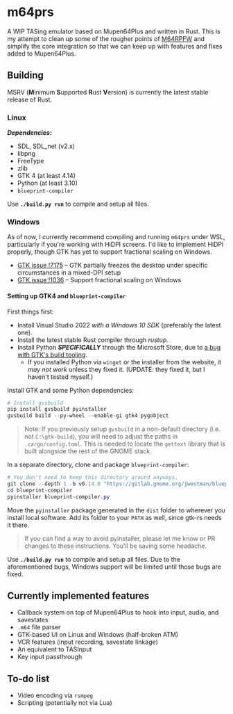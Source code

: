 # m64prs
A WIP TASing emulator based on Mupen64Plus and written in Rust. This is my attempt to clean up some of the rougher points
of [M64RPFW](https://github.com/Mupen64-Rewrite/M64RPFW) and simplify the core integration so that we can keep up with
features and fixes added to Mupen64Plus.

## Building
MSRV (**M**inimum **S**upported **R**ust **V**ersion) is currently the latest stable release of Rust.

### Linux
***Dependencies:***
- SDL, SDL_net (v2.x)
- libpng
- FreeType
- zlib
- GTK 4 (at least 4.14)
- Python (at least 3.10)
- `blueprint-compiler`

Use **`./build.py run`** to compile and setup all files.

### Windows
As of now, I currently recommend compiling and running `m64prs` under WSL, particularly if you're working with HiDPI
screens. I'd like to implement HiDPI properly, though GTK has yet to support fractional scaling on Windows.
- [GTK issue !7175](https://gitlab.gnome.org/GNOME/gtk/-/issues/7175) &ndash; GTK partially freezes the desktop under
  specific circumstances in a mixed-DPI setup
- [GTK issue !1036](https://gitlab.gnome.org/GNOME/gtk/-/issues/1036) &ndash; Support fractional scaling on Windows

#### Setting up GTK4 and `blueprint-compiler`
First things first:

- Install Visual Studio 2022 *with a Windows 10 SDK* (preferably the latest one).
- Install the latest stable Rust compiler through *rustup*.
- Install Python ***SPECIFICALLY*** through the Microsoft Store, due to [a bug with GTK's build tooling](https://github.com/wingtk/gvsbuild/pull/1474).
  - If you installed Python via `winget` or the installer from the website, it *may not work* unless they fixed it. (UPDATE: they fixed it, but I haven't tested myself.)

Install GTK and some Python dependencies:
```powershell
# Install gvsbuild
pip install gvsbuild pyinstaller
gvsbuild build --py-wheel --enable-gi gtk4 pygobject
```

> Note: If you previously setup `gvsbuild` in a non-default directory (i.e. not `C:\gtk-build`), you will need to adjust 
> the paths in `.cargo/config.toml`. This is needed to locate the `gettext` library that is built alongside the rest of 
> the GNOME stack.

In a separate directory, clone and package `blueprint-compiler`:
```powershell
# You don't need to keep this directory around anyways.
git clone --depth 1 -b v0.14.0 "https://gitlab.gnome.org/jwestman/blueprint-compiler.git"
cd blueprint-compiler
pyinstaller blueprint-compiler.py
```

Move the `pyinstaller` package generated in the `dist` folder to wherever you install
local software. Add its folder to your `PATH` as well, since gtk-rs needs it there.

> If you can find a way to avoid pyinstaller, please let me know or PR changes to these instructions.
> You'll be saving some headache.

Use **`./build.py run`** to compile and setup all files. Due to the aforementioned bugs, 
Windows support will be limited until those bugs are fixed.

## Currently implemented features
- Callback system on top of Mupen64Plus to hook into input, audio, and savestates
- `.m64` file parser
- GTK-based UI on Linux and Windows (half-broken ATM)
- VCR features (input recording, savestate linkage)
- An equivalent to TASInput
- Key input passthrough

## To-do list
- Video encoding via `rsmpeg`
- Scripting (potentially not via Lua)